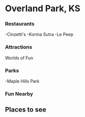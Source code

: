 # Overland Park, KS

### Restaurants
-Cinzetti's
-Korma Sutra
-Le Peep

### Attractions
Worlds of Fun

### Parks
-Maple Hills Park
### Fun Nearby

## Places to see
